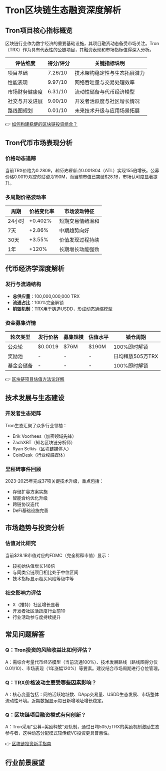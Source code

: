 # Tron区块链生态融资深度解析

## Tron项目核心指标概览

区块链行业作为数字经济的重要基础设施，其项目融资动态备受市场关注。Tron（TRX）作为具有代表性的公链项目，其融资表现和市场指标值得深入分析。

| 评估维度       | 得分/评分 | 关键指标说明                |
|----------------|-----------|---------------------------|
| 项目基础       | 7.26/10   | 技术架构稳定性与生态拓展潜力  |
| 性能表现       | 9.97/10   | 网络吞吐量与交易处理效率      |
| 市场财务健康度 | 6.31/10   | 流动性储备与代币经济模型      |
| 社交与开发进展 | 9.00/10   | 开发者活跃度与社区增长情况    |
| 路线图规划     | 0.01/10   | 未来技术升级与应用场景拓展    |

👉 [如何构建稳健的区块链投资组合？](https://bit.ly/okx_welcome)

## Tron代币市场表现分析

### 价格动态追踪
当前TRX价格为$0.2809，较历史最低点$0.001804（ATL）实现155倍增长。公募价格$0.0019对应的估值为$190M，而当前市值已突破$28.1B，市场认可度显著提升。

### 多周期价格波动率
| 周期   | 价格变化率 | 市场波动特征               |
|--------|------------|--------------------------|
| 24小时 | +0.402%    | 短期交易情绪温和          |
| 7天    | +2.86%     | 中期趋势向好              |
| 30天   | +3.55%     | 价值发现过程持续          |
| 1年    | +120%      | 长期增长动能强劲          |

## 代币经济学深度解析

### 发行与流通结构
- **总供应量**：100,000,000,000 TRX
- **流通占比**：100%完全解锁
- **销毁机制**：TRX用于铸造USDD，形成动态通缩模型

### 资金募集详情
| 轮次类型     | 发行价格 | 募集规模 | 估值水平 | 锁仓周期       |
|--------------|----------|----------|----------|----------------|
| 公众轮       | $0.0019  | $76M     | $190M    | 100%即时解锁   |
| 奖励池       | -        | -        | -        | 日均释放505万TRX|
| 基金会储备   | -        | -        | -        | 100%即时解锁   |

👉 [区块链项目估值方法论详解](https://bit.ly/okx_welcome)

## 技术发展与生态建设

### 开发者生态矩阵
Tron生态汇聚了众多行业领袖：
- Erik Voorhees（加密领域先锋）
- ZachXBT（知名区块链分析师）
- Ryan Selkis（区块链媒体人）
- CoinDesk（行业权威媒体）

### 里程碑事件回顾
2023-2025年完成37项关键技术升级，重点包括：
- 存储扩容方案实施
- 智能合约优化升级
- 跨链协议迭代
- DeFi基础设施完善

## 市场趋势与投资分析

### 估值对比研究
当前$28.1B市值对应的FDMC（完全稀释市值）显示：
- 较初始估值增长148倍
- 与同类公链项目相比处于中位区间
- 技术指标显示超买风险等级中等

### 社交影响力评估
- X（推特）社区增长显著
- 开发者社区活跃度行业前10
- 行业活动参与度持续提升

## 常见问题解答

### Q：Tron投资的风险收益比如何评估？
A：需综合考量代币经济模型（当前流通100%）、技术发展路线（路线图得分仅0.01/10）、市场表现（1年涨幅120%）等要素。建议结合市场周期进行仓位管理。

### Q：TRX价格波动主要受哪些因素影响？
A：核心变量包括：网络活跃地址数、DApp交易量、USDD生态发展、市场整体流动性环境。近期数据显示每日新增地址增长稳定。

### Q：区块链项目融资模式有何创新？
A：Tron采用"公募+奖励释放"双轨制，通过日均505万TRX的奖励机制激励生态参与者，这种动态分配模式较传统VC投资更具普惠性。

👉 [区块链投资新手指南](https://bit.ly/okx_welcome)

## 行业前景展望

